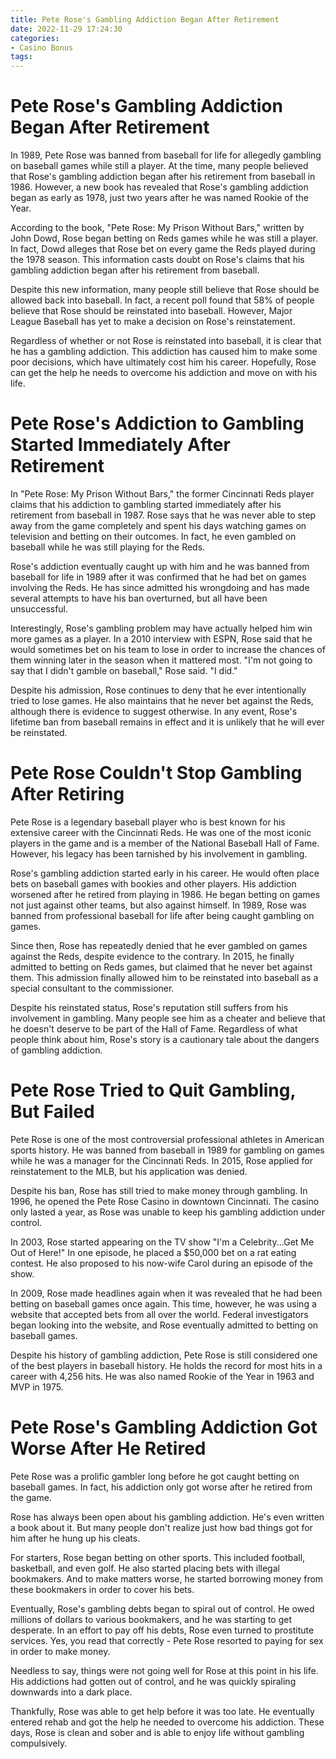 ```yaml
---
title: Pete Rose's Gambling Addiction Began After Retirement
date: 2022-11-29 17:24:30
categories:
- Casino Bonus
tags:
---
```



#  Pete Rose's Gambling Addiction Began After Retirement

In 1989, Pete Rose was banned from baseball for life for allegedly gambling on baseball games while still a player. At the time, many people believed that Rose's gambling addiction began after his retirement from baseball in 1986. However, a new book has revealed that Rose's gambling addiction began as early as 1978, just two years after he was named Rookie of the Year.

According to the book, "Pete Rose: My Prison Without Bars," written by John Dowd, Rose began betting on Reds games while he was still a player. In fact, Dowd alleges that Rose bet on every game the Reds played during the 1978 season. This information casts doubt on Rose's claims that his gambling addiction began after his retirement from baseball.

Despite this new information, many people still believe that Rose should be allowed back into baseball. In fact, a recent poll found that 58% of people believe that Rose should be reinstated into baseball. However, Major League Baseball has yet to make a decision on Rose's reinstatement.

Regardless of whether or not Rose is reinstated into baseball, it is clear that he has a gambling addiction. This addiction has caused him to make some poor decisions, which have ultimately cost him his career. Hopefully, Rose can get the help he needs to overcome his addiction and move on with his life.

#  Pete Rose's Addiction to Gambling Started Immediately After Retirement

In "Pete Rose: My Prison Without Bars," the former Cincinnati Reds player claims that his addiction to gambling started immediately after his retirement from baseball in 1987. Rose says that he was never able to step away from the game completely and spent his days watching games on television and betting on their outcomes. In fact, he even gambled on baseball while he was still playing for the Reds.

Rose's addiction eventually caught up with him and he was banned from baseball for life in 1989 after it was confirmed that he had bet on games involving the Reds. He has since admitted his wrongdoing and has made several attempts to have his ban overturned, but all have been unsuccessful.

Interestingly, Rose's gambling problem may have actually helped him win more games as a player. In a 2010 interview with ESPN, Rose said that he would sometimes bet on his team to lose in order to increase the chances of them winning later in the season when it mattered most. "I'm not going to say that I didn't gamble on baseball," Rose said. "I did."

Despite his admission, Rose continues to deny that he ever intentionally tried to lose games. He also maintains that he never bet against the Reds, although there is evidence to suggest otherwise. In any event, Rose's lifetime ban from baseball remains in effect and it is unlikely that he will ever be reinstated.

#  Pete Rose Couldn't Stop Gambling After Retiring

Pete Rose is a legendary baseball player who is best known for his extensive career with the Cincinnati Reds. He was one of the most iconic players in the game and is a member of the National Baseball Hall of Fame. However, his legacy has been tarnished by his involvement in gambling.

Rose's gambling addiction started early in his career. He would often place bets on baseball games with bookies and other players. His addiction worsened after he retired from playing in 1986. He began betting on games not just against other teams, but also against himself. In 1989, Rose was banned from professional baseball for life after being caught gambling on games.

Since then, Rose has repeatedly denied that he ever gambled on games against the Reds, despite evidence to the contrary. In 2015, he finally admitted to betting on Reds games, but claimed that he never bet against them. This admission finally allowed him to be reinstated into baseball as a special consultant to the commissioner.

Despite his reinstated status, Rose's reputation still suffers from his involvement in gambling. Many people see him as a cheater and believe that he doesn't deserve to be part of the Hall of Fame. Regardless of what people think about him, Rose's story is a cautionary tale about the dangers of gambling addiction.

#  Pete Rose Tried to Quit Gambling, But Failed

Pete Rose is one of the most controversial professional athletes in American sports history. He was banned from baseball in 1989 for gambling on games while he was a manager for the Cincinnati Reds. In 2015, Rose applied for reinstatement to the MLB, but his application was denied.

Despite his ban, Rose has still tried to make money through gambling. In 1996, he opened the Pete Rose Casino in downtown Cincinnati. The casino only lasted a year, as Rose was unable to keep his gambling addiction under control.

In 2003, Rose started appearing on the TV show "I'm a Celebrity...Get Me Out of Here!" In one episode, he placed a $50,000 bet on a rat eating contest. He also proposed to his now-wife Carol during an episode of the show.

In 2009, Rose made headlines again when it was revealed that he had been betting on baseball games once again. This time, however, he was using a website that accepted bets from all over the world. Federal investigators began looking into the website, and Rose eventually admitted to betting on baseball games.

Despite his history of gambling addiction, Pete Rose is still considered one of the best players in baseball history. He holds the record for most hits in a career with 4,256 hits. He was also named Rookie of the Year in 1963 and MVP in 1975.

#  Pete Rose's Gambling Addiction Got Worse After He Retired

Pete Rose was a prolific gambler long before he got caught betting on baseball games. In fact, his addiction only got worse after he retired from the game.

Rose has always been open about his gambling addiction. He's even written a book about it. But many people don't realize just how bad things got for him after he hung up his cleats.

For starters, Rose began betting on other sports. This included football, basketball, and even golf. He also started placing bets with illegal bookmakers. And to make matters worse, he started borrowing money from these bookmakers in order to cover his bets.

Eventually, Rose's gambling debts began to spiral out of control. He owed millions of dollars to various bookmakers, and he was starting to get desperate. In an effort to pay off his debts, Rose even turned to prostitute services. Yes, you read that correctly - Pete Rose resorted to paying for sex in order to make money.

Needless to say, things were not going well for Rose at this point in his life. His addictions had gotten out of control, and he was quickly spiraling downwards into a dark place.

Thankfully, Rose was able to get help before it was too late. He eventually entered rehab and got the help he needed to overcome his addiction. These days, Rose is clean and sober and is able to enjoy life without gambling compulsively.